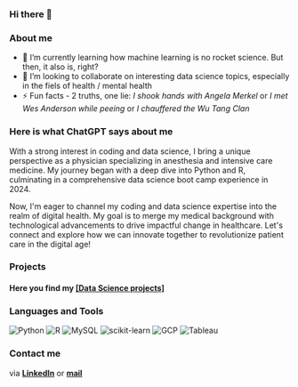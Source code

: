 ### Hi there 👋


### About me
- 🌱 I’m currently learning how machine learning is no rocket science. But then, it also is, right? 
- 👯 I’m looking to collaborate on interesting data science topics, especially in the fiels of health / mental health
- ⚡ Fun facts - 2 truths, one lie: *I shook hands with Angela Merkel* or *I met Wes Anderson while peeing* or *I chauffered the Wu Tang Clan*

### Here is what ChatGPT says about me

With a strong interest in coding and data science, I bring a unique perspective as a physician specializing in anesthesia and intensive care medicine. My journey began with a deep dive into Python and R, culminating in a comprehensive data science boot camp experience in 2024.

Now, I'm eager to channel my coding and data science expertise into the realm of digital health. My goal is to merge my medical background with technological advancements to drive impactful change in healthcare. Let's connect and explore how we can innovate together to revolutionize patient care in the digital age!

### Projects 
#### Here you find my **[[Data Science projects]](https://github.com/mathlamm/Data-Science-Portfolio)**


### Languages and Tools
![Python](https://img.shields.io/badge/Python-3776AB?style=for-the-badge&logo=python&logoColor=white)
![R](https://img.shields.io/badge/R-%23276DC3.svg?style=for-the-badge&logo=R&logoColor=white)
![MySQL](https://img.shields.io/badge/MySQL-00000F?style=for-the-badge&logo=mysql&logoColor=white)
![scikit-learn](https://img.shields.io/badge/scikit--learn-F7931E?style=for-the-badge&logo=scikit-learn&logoColor=white)
![GCP](https://img.shields.io/badge/GCP-4285F4?style=for-the-badge&logo=google-cloud&logoColor=white)
![Tableau](https://img.shields.io/badge/Tableau-E97627?style=for-the-badge&logo=Tableau&logoColor=white)

### Contact me
via **[LinkedIn](https://www.linkedin.com/in/mathis-lammert-9418a2263/)** or **[mail](mailto:mathislammert@gmail.com)**
